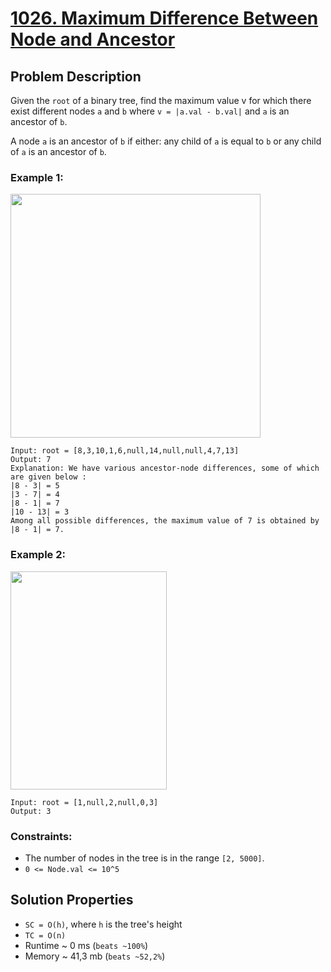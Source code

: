 # [1026. Maximum Difference Between Node and Ancestor](https://leetcode.com/problems/maximum-difference-between-node-and-ancestor/description)

## Problem Description

Given the `root` of a binary tree, find the maximum value v for which there exist different nodes `a` and `b` where `v = |a.val - b.val|` and `a` is an ancestor of `b`.

A node `a` is an ancestor of `b` if either: any child of `a` is equal to `b` or any child of `a` is an ancestor of `b`.



### Example 1:
<img alt="" src="https://assets.leetcode.com/uploads/2020/11/09/tmp-tree.jpg" style="width: 400px; height: 390px;">

```
Input: root = [8,3,10,1,6,null,14,null,null,4,7,13]
Output: 7
Explanation: We have various ancestor-node differences, some of which are given below :
|8 - 3| = 5
|3 - 7| = 4
|8 - 1| = 7
|10 - 13| = 3
Among all possible differences, the maximum value of 7 is obtained by |8 - 1| = 7.
```
### Example 2:
<img alt="" src="https://assets.leetcode.com/uploads/2020/11/09/tmp-tree-1.jpg" style="width: 250px; height: 349px;">

```
Input: root = [1,null,2,null,0,3]
Output: 3
```

### Constraints:

* The number of nodes in the tree is in the range `[2, 5000]`.
* `0 <= Node.val <= 10^5`

## Solution Properties

* `SC = O(h)`, where `h` is the tree's height
* `TC = O(n)`
* Runtime ~ 0 ms (`beats ~100%`)
* Memory ~ 41,3 mb (`beats ~52,2%`)